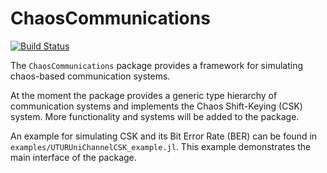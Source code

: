 # ChaosCommunications

[![Build Status](https://travis-ci.org/scidom/ChaosCommunications.jl.png)](https://travis-ci.org/scidom/ChaosCommunications.jl)

The `ChaosCommunications` package provides a framework for simulating chaos-based communication systems.

At the moment the package provides a generic type hierarchy of communication systems and implements the
Chaos Shift-Keying (CSK) system. More functionality and systems will be added to the package.

An example for simulating CSK and its Bit Error Rate (BER) can be found in `examples/UTURUniChannelCSK_example.jl`. This example
demonstrates the main interface of the package.
